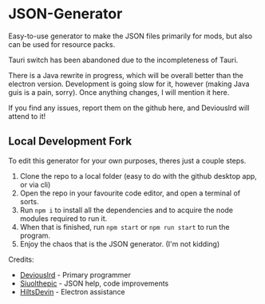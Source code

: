 # JSON-Generator
Easy-to-use generator to make the JSON files primarily for mods, but also can be used for resource packs.

Tauri switch has been abandoned due to the incompleteness of Tauri.

There is a Java rewrite in progress, which will be overall better than the electron version. Development is going slow for it, however (making Java guis is a pain, sorry). Once anything changes, I will mention it here.


If you find any issues, report them on the github here, and Deviouslrd will attend to it!

## Local Development Fork

To edit this generator for your own purposes, theres just a couple steps.
1. Clone the repo to a local folder (easy to do with the github desktop app, or via cli)
2. Open the repo in your favourite code editor, and open a terminal of sorts.
3. Run `npm i` to install all the dependencies and to acquire the node modules required to run it.
4. When that is finished, run `npm start` or `npm run start` to run the program.
5. Enjoy the chaos that is the JSON generator. (I'm not kidding)

Credits: 
- [Deviouslrd](https://github.com/Deviouslrd) - Primary programmer
- [Siuolthepic](https://github.com/Siuolthepic) - JSON help, code improvements
- [HiItsDevin](https://github.com/HiItsDevin) - Electron assistance
